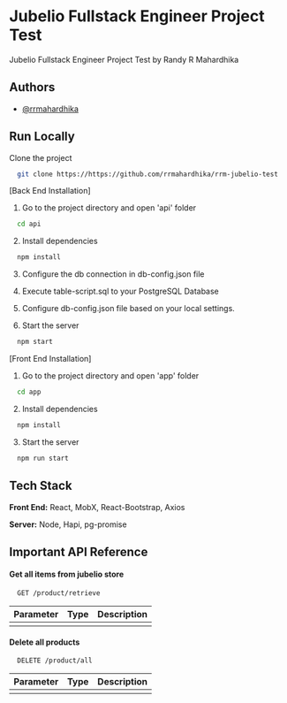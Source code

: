 # Jubelio Fullstack Engineer Project Test
Jubelio Fullstack Engineer Project Test by Randy R Mahardhika
## Authors

- [@rrmahardhika](https://www.github.com/rrmahardhika)


## Run Locally

Clone the project

```bash
  git clone https://https://github.com/rrmahardhika/rrm-jubelio-test
```
[Back End Installation]

1. Go to the project directory and open 'api' folder

```bash
  cd api
```

2. Install dependencies

```bash
  npm install
```

3. Configure the db connection in db-config.json file

4. Execute  table-script.sql to your PostgreSQL Database

5. Configure db-config.json file based on your local settings.

6. Start the server

```bash
  npm start
```


[Front End Installation]

1. Go to the project directory and open 'app' folder

```bash
  cd app
```

2. Install dependencies

```bash
  npm install
```

3. Start the server

```bash
  npm run start
```

## Tech Stack

**Front End:** React, MobX, React-Bootstrap, Axios

**Server:** Node, Hapi, pg-promise


## Important API Reference

#### Get all items from jubelio store

```http
  GET /product/retrieve
```

| Parameter | Type     | Description                |
| :-------- | :------- | :------------------------- |
|  |  |  |

#### Delete all products

```http
  DELETE /product/all
```

| Parameter | Type     | Description                       |
| :-------- | :------- | :-------------------------------- |
|     |  |  |

